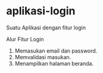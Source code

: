 # aplikasi-login
Suatu Aplikasi dengan fitur login

Alur Fitur Login
1. Memasukan email dan password.
2. Memvalidasi masukan.
3. Menampilkan halaman beranda.
